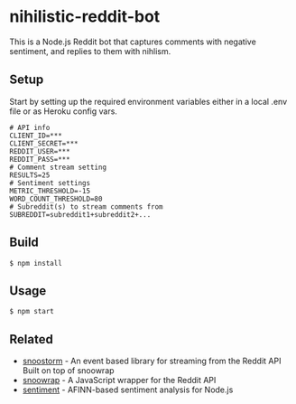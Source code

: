 # nihilistic-reddit-bot

This is a Node.js Reddit bot that captures comments with negative sentiment, and replies to them with nihlism.

## Setup

Start by setting up the required environment variables either in a local .env file or as Heroku config vars.

```
# API info
CLIENT_ID=***
CLIENT_SECRET=***
REDDIT_USER=***
REDDIT_PASS=***
# Comment stream setting
RESULTS=25
# Sentiment settings
METRIC_THRESHOLD=-15
WORD_COUNT_THRESHOLD=80
# Subreddit(s) to stream comments from
SUBREDDIT=subreddit1+subreddit2+...
```

## Build

```
$ npm install
```

## Usage
```
$ npm start
```

## Related

 - [snoostorm][1] - An event based library for streaming from the Reddit API Built on top of snoowrap
 - [snoowrap][2] - A JavaScript wrapper for the Reddit API
 - [sentiment][3] - AFINN-based sentiment analysis for Node.js

[1]: https://github.com/MayorMonty/Snoostorm
[2]: https://github.com/not-an-aardvark/snoowrap
[3]: https://github.com/thisandagain/sentiment
